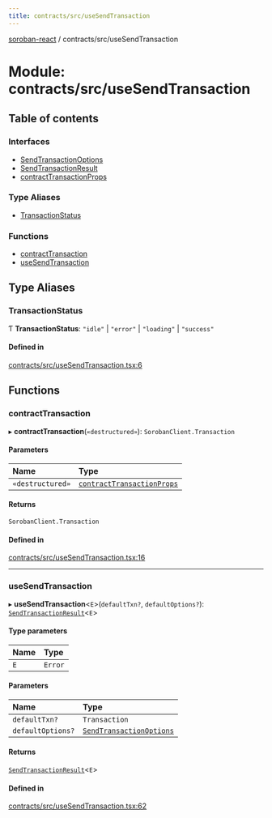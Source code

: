 ```yaml
---
title: contracts/src/useSendTransaction
---
```

[soroban-react](../README.md) / contracts/src/useSendTransaction

# Module: contracts/src/useSendTransaction

## Table of contents

### Interfaces

- [SendTransactionOptions](../interfaces/contracts_src_useSendTransaction.SendTransactionOptions.md)
- [SendTransactionResult](../interfaces/contracts_src_useSendTransaction.SendTransactionResult.md)
- [contractTransactionProps](../interfaces/contracts_src_useSendTransaction.contractTransactionProps.md)

### Type Aliases

- [TransactionStatus](contracts_src_useSendTransaction.md#transactionstatus)

### Functions

- [contractTransaction](contracts_src_useSendTransaction.md#contracttransaction)
- [useSendTransaction](contracts_src_useSendTransaction.md#usesendtransaction)

## Type Aliases

### TransactionStatus

Ƭ **TransactionStatus**: ``"idle"`` \| ``"error"`` \| ``"loading"`` \| ``"success"``

#### Defined in

[contracts/src/useSendTransaction.tsx:6](https://github.com/mauroepce/soroban-react/blob/18cabd0/packages/contracts/src/useSendTransaction.tsx#L6)

## Functions

### contractTransaction

▸ **contractTransaction**(`«destructured»`): `SorobanClient.Transaction`

#### Parameters

| Name | Type |
| :------ | :------ |
| `«destructured»` | [`contractTransactionProps`](../interfaces/contracts_src_useSendTransaction.contractTransactionProps.md) |

#### Returns

`SorobanClient.Transaction`

#### Defined in

[contracts/src/useSendTransaction.tsx:16](https://github.com/mauroepce/soroban-react/blob/18cabd0/packages/contracts/src/useSendTransaction.tsx#L16)

___

### useSendTransaction

▸ **useSendTransaction**<`E`\>(`defaultTxn?`, `defaultOptions?`): [`SendTransactionResult`](../interfaces/contracts_src_useSendTransaction.SendTransactionResult.md)<`E`\>

#### Type parameters

| Name | Type |
| :------ | :------ |
| `E` | `Error` |

#### Parameters

| Name | Type |
| :------ | :------ |
| `defaultTxn?` | `Transaction` |
| `defaultOptions?` | [`SendTransactionOptions`](../interfaces/contracts_src_useSendTransaction.SendTransactionOptions.md) |

#### Returns

[`SendTransactionResult`](../interfaces/contracts_src_useSendTransaction.SendTransactionResult.md)<`E`\>

#### Defined in

[contracts/src/useSendTransaction.tsx:62](https://github.com/mauroepce/soroban-react/blob/18cabd0/packages/contracts/src/useSendTransaction.tsx#L62)
